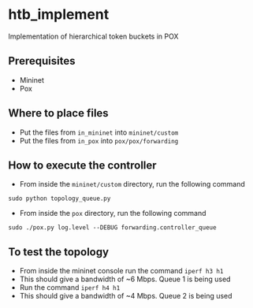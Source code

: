 # htb_implement
Implementation of hierarchical token buckets in POX

## Prerequisites
* Mininet
* Pox

## Where to place files
* Put the files from `in_mininet` into `mininet/custom`
* Put the files from `in_pox` into `pox/pox/forwarding`

## How to execute the controller
* From inside the `mininet/custom` directory, run the following command
```
sudo python topology_queue.py
```
* From inside the `pox` directory, run the following command
```
sudo ./pox.py log.level --DEBUG forwarding.controller_queue
```

## To test the topology
* From inside the mininet console run the command `iperf h3 h1`
* This should give a bandwidth of ~6 Mbps. Queue 1 is being used
* Run the command `iperf h4 h1`
* This should give a bandwidth of ~4 Mbps. Queue 2 is being used
